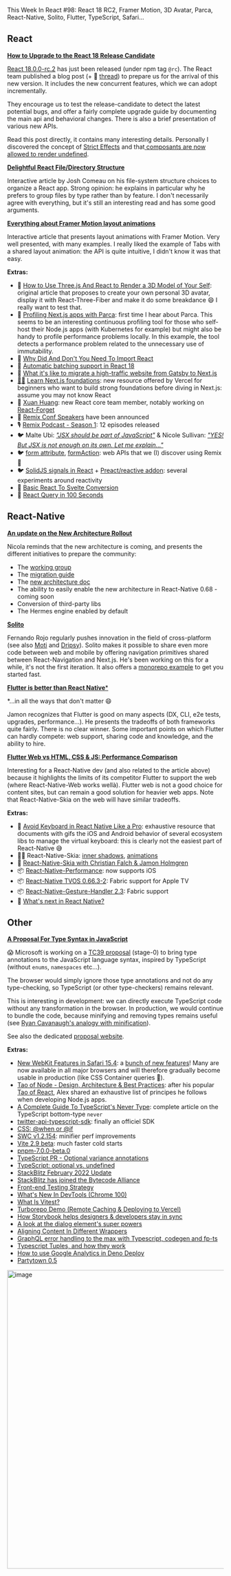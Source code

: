 This Week In React #98: React 18 RC2, Framer Motion, 3D Avatar, Parca, React-Native, Solito, Flutter, TypeScript, Safari...


## React

[**How to Upgrade to the React 18 Release Candidate**](https://reactjs.org/blog/2022/03/08/react-18-upgrade-guide.html?utm_campaign=This%20Week%20In%20React&utm_medium=email&utm_source=Revue%20newsletter)

[React 18.0.0-rc.2](https://www.npmjs.com/package/react?activeTab=versions&utm_campaign=This%20Week%20In%20React&utm_medium=email&utm_source=Revue%20newsletter) has just been released (under npm tag `@rc`). The React team published a blog post (+ 🧵 [thread](https://twitter.com/reactjs/status/1501258790666178563?utm_campaign=This%20Week%20In%20React&utm_medium=email&utm_source=Revue%20newsletter)) to prepare us for the arrival of this new version. It includes the new concurrent features, which we can adopt incrementally.

They encourage us to test the release-candidate to detect the latest potential bugs, and offer a fairly complete upgrade guide by documenting the main api and behavioral changes. There is also a brief presentation of various new APIs.

Read this post directly, it contains many interesting details. Personally I discovered the concept of [Strict Effects](https://github.com/reactwg/react-18/discussions/19?utm_campaign=This%20Week%20In%20React&utm_medium=email&utm_source=Revue%20newsletter) and that[ composants are now allowed to render undefined](https://twitter.com/sebastienlorber/status/1501590568597610503?utm_campaign=This%20Week%20In%20React&utm_medium=email&utm_source=Revue%20newsletter).

[**Delightful React File/Directory Structure**](https://www.joshwcomeau.com/react/file-structure/?utm_campaign=This%20Week%20In%20React&utm_medium=email&utm_source=Revue%20newsletter)

Interactive article by Josh Comeau on his file-system structure choices to organize a React app. Strong opinion: he explains in particular why he prefers to group files by type rather than by feature. I don't necessarily agree with everything, but it's still an interesting read and has some good arguments.

[**Everything about Framer Motion layout animations**](https://blog.maximeheckel.com/posts/framer-motion-layout-animations/?utm_campaign=This%20Week%20In%20React&utm_medium=email&utm_source=Revue%20newsletter)

Interactive article that presents layout animations with Framer Motion. Very well presented, with many examples. I really liked the example of Tabs with a shared layout animation: the API is quite intuitive, I didn't know it was that easy.

**Extras:**

-   📜 [How to Use Three.js And React to Render a 3D Model of Your Self](https://blog.nourdinedev.com/how-to-use-three.js-and-react-to-render-a-3d-model/?utm_campaign=This%20Week%20In%20React&utm_medium=email&utm_source=Revue%20newsletter): original article that proposes to create your own personal 3D avatar, display it with React-Three-Fiber and make it do some breakdance 😄 I really want to test that.
-   📜 [Profiling Next.js apps with Parca](https://www.polarsignals.com/blog/posts/2022/03/02/profiling-nextjs-app-with-parca/?utm_campaign=This%20Week%20In%20React&utm_medium=email&utm_source=Revue%20newsletter): first time I hear about Parca. This seems to be an interesting continuous profiling tool for those who self-host their Node.js apps (with Kubernetes for example) but might also be handy to profile performance problems locally. In this example, the tool detects a performance problem related to the unnecessary use of immutability.
-   📜 [Why Did And Don't You Need To Import React](https://www.chakshunyu.com/blog/why-did-and-dont-you-need-to-import-react/?utm_campaign=This%20Week%20In%20React&utm_medium=email&utm_source=Revue%20newsletter)
-   📜 [Automatic batching support in React 18](https://www.dtreelabs.com/blog/automatic-batching-support-in-react-18?utm_campaign=This%20Week%20In%20React&utm_medium=email&utm_source=Revue%20newsletter)
-   📜 [What it's like to migrate a high-traffic website from Gatsby to Next.js](https://mikebifulco.com/posts/migrate-gatsby-to-nextjs-apisyouwonthate-com?utm_campaign=This%20Week%20In%20React&utm_medium=email&utm_source=Revue%20newsletter)
-   [🧑‍🎓](https://emojikeyboard.org/copy/Student_Emoji_%F0%9F%A7%91%E2%80%8D%F0%9F%8E%93?utm_campaign=This%20Week%20In%20React&utm_medium=email&utm_source=extlink) [Learn Next.js foundations](https://twitter.com/vercel/status/1503407398534500352?utm_campaign=This%20Week%20In%20React&utm_medium=email&utm_source=Revue%20newsletter): new resource offered by Vercel for beginners who want to build strong foundations before diving in Next.js: assume you may not know React
-   👥 [Xuan Huang](https://twitter.com/Huxpro/status/1502483206569807874?utm_campaign=This%20Week%20In%20React&utm_medium=email&utm_source=Revue%20newsletter): new React core team member, notably working on [React-Forget](https://www.youtube.com/watch?utm_campaign=This%20Week%20In%20React&utm_medium=email&utm_source=Revue%20newsletter&v=lGEMwh32soc)
-   👥 [Remix Conf Speakers](https://twitter.com/remix_run/status/1503400608165892098?utm_campaign=This%20Week%20In%20React&utm_medium=email&utm_source=Revue%20newsletter) have been announced
-   🎙️ [Remix Podcast - Season 1](https://twitter.com/remix_run/status/1501716370831994885?utm_campaign=This%20Week%20In%20React&utm_medium=email&utm_source=Revue%20newsletter): 12 episodes released
-   🐦 Malte Ubi: [*"JSX should be part of JavaScript"*](https://twitter.com/cramforce/status/1485778298042945540?utm_campaign=This%20Week%20In%20React&utm_medium=email&utm_source=Revue%20newsletter) & Nicole Sullivan: [*"YES! But JSX is not enough on its own. Let me explain..."*](https://twitter.com/stubbornella/status/1502724909184679939?utm_campaign=This%20Week%20In%20React&utm_medium=email&utm_source=Revue%20newsletter)
-   🐦 [form attribute](https://twitter.com/sebastienlorber/status/1503428181134557185?utm_campaign=This%20Week%20In%20React&utm_medium=email&utm_source=Revue%20newsletter), [formAction](https://twitter.com/ryanflorence/status/1502349821054644225?utm_campaign=This%20Week%20In%20React&utm_medium=email&utm_source=Revue%20newsletter): web APIs that we (I) discover using Remix 🤯
-   🐦 [SolidJS signals in React](https://twitter.com/tannerlinsley/status/1502116674689925123?utm_campaign=This%20Week%20In%20React&utm_medium=email&utm_source=Revue%20newsletter) + [Preact/reactive addon](https://github.com/preactjs/preact/pull/3474?utm_campaign=This%20Week%20In%20React&utm_medium=email&utm_source=Revue%20newsletter): several experiments around reactivity
-   🎥 [Basic React To Svelte Conversion](https://www.youtube.com/watch?utm_campaign=This%20Week%20In%20React&utm_medium=email&utm_source=Revue%20newsletter&v=DiSuwLlhOxs)
-   🎥 [React Query in 100 Seconds](https://www.youtube.com/watch?t=1s&utm_campaign=This%20Week%20In%20React&utm_medium=email&utm_source=Revue%20newsletter&v=novnyCaa7To)

## React-Native

[**An update on the New Architecture Rollout**](https://reactnative.dev/blog/2022/03/15/an-update-on-the-new-architecture-rollout?utm_campaign=This%20Week%20In%20React&utm_medium=email&utm_source=Revue%20newsletter)

Nicola reminds that the new architecture is coming, and presents the different initiatives to prepare the community:

-   The [working group](https://github.com/reactwg/react-native-new-architecture?utm_campaign=This%20Week%20In%20React&utm_medium=email&utm_source=Revue%20newsletter)
-   The [migration guide](https://reactnative.dev/docs/next/new-architecture-intro?utm_campaign=This%20Week%20In%20React&utm_medium=email&utm_source=Revue%20newsletter)
-   The [new architecture doc](https://reactnative.dev/architecture/overview?utm_campaign=This%20Week%20In%20React&utm_medium=email&utm_source=Revue%20newsletter)
-   The ability to easily enable the new architecture in React-Native 0.68 - coming soon
-   Conversion of third-party libs
-   The Hermes engine enabled by default

[**Solito**](https://github.com/nandorojo/solito?utm_campaign=This%20Week%20In%20React&utm_medium=email&utm_source=Revue%20newsletter)

Fernando Rojo regularly pushes innovation in the field of cross-platform (see also [Moti](https://moti.fyi/?utm_campaign=This%20Week%20In%20React&utm_medium=email&utm_source=Revue%20newsletter) and [Dripsy](https://www.dripsy.xyz/?utm_campaign=This%20Week%20In%20React&utm_medium=email&utm_source=Revue%20newsletter)). Solito makes it possible to share even more code between web and mobile by offering navigation primitives shared between React-Navigation and Next.js. He's been working on this for a while, it's not the first iteration. It also offers a [monorepo example](https://github.com/nandorojo/solito/tree/master/example-monorepos/blank?utm_campaign=This%20Week%20In%20React&utm_medium=email&utm_source=Revue%20newsletter) to get you started fast.

[**Flutter is better than React Native***](https://shift.infinite.red/flutter-is-better-than-react-native-fed10c92a768?utm_campaign=This%20Week%20In%20React&utm_medium=email&utm_source=Revue%20newsletter)

*...in all the ways that don't matter 😄

Jamon recognizes that Flutter is good on many aspects (DX, CLI, e2e tests, upgrades, performance...). He presents the tradeoffs of both frameworks quite fairly. There is no clear winner. Some important points on which Flutter can hardly compete: web support, sharing code and knowledge, and the ability to hire.

[**Flutter Web vs HTML, CSS & JS: Performance Comparison**](https://codewithandrea.com/videos/flutter-web-html-css-js-performance-comparison/?utm_campaign=This%20Week%20In%20React&utm_medium=email&utm_source=Revue%20newsletter)

Interesting for a React-Native dev (and also related to the article above) because it highlights the limits of its competitor Flutter to support the web (where React-Native-Web works wellà). Flutter web is not a good choice for content sites, but can remain a good solution for heavier web apps. Note that React-Native-Skia on the web will have similar tradeoffs.

**Extras:**

-   📜 [Avoid Keyboard in React Native Like a Pro](https://www.netguru.com/blog/avoid-keyboard-react-native?utm_campaign=This%20Week%20In%20React&utm_medium=email&utm_source=Revue%20newsletter): exhaustive resource that documents with gifs the iOS and Android behavior of several ecosystem libs to manage the virtual keyboard: this is clearly not the easiest part of React-Native 😅
-   🧑‍🎨 React-Native-Skia: [inner shadows](https://twitter.com/wcandillon/status/1503015924932218884?utm_campaign=This%20Week%20In%20React&utm_medium=email&utm_source=Revue%20newsletter), [animations](https://twitter.com/chrfalch/status/1501213385253429258?utm_campaign=This%20Week%20In%20React&utm_medium=email&utm_source=Revue%20newsletter)
-   🎥 [React-Native-Skia with Christian Falch & Jamon Holmgren](https://www.youtube.com/watch?utm_campaign=This%20Week%20In%20React&utm_medium=email&utm_source=Revue%20newsletter&v=56PRggTDcAY)
-   📦 [React-Native-Performance](https://twitter.com/almouro/status/1501550641843429377?utm_campaign=This%20Week%20In%20React&utm_medium=email&utm_source=Revue%20newsletter): now supports iOS
-   📦 [React-Native TVOS 0.66.3-2](https://twitter.com/douglowder/status/1502484616497688582?utm_campaign=This%20Week%20In%20React&utm_medium=email&utm_source=Revue%20newsletter): Fabric support for Apple TV
-   📦 [React-Native-Gesture-Handler 2.3](https://twitter.com/swmansion/status/1503748969201127429?utm_campaign=This%20Week%20In%20React&utm_medium=email&utm_source=Revue%20newsletter): Fabric support
-   🧵 [What's next in React Native?](https://twitter.com/axeldelafosse/status/1503327627133829127?utm_campaign=This%20Week%20In%20React&utm_medium=email&utm_source=Revue%20newsletter)

## Other

[**A Proposal For Type Syntax in JavaScript**](https://devblogs.microsoft.com/typescript/a-proposal-for-type-syntax-in-javascript/?utm_campaign=This%20Week%20In%20React&utm_medium=email&utm_source=Revue%20newsletter)

😱 Microsoft is working on a [TC39 proposal](https://github.com/giltayar/proposal-types-as-comments/?utm_campaign=This%20Week%20In%20React&utm_medium=email&utm_source=Revue%20newsletter) (stage-0) to bring type annotations to the JavaScript language syntax, inspired by TypeScript (without `enums`, `namespaces` etc...).

The browser would simply ignore those type annotations and not do any type-checking, so TypeScript (or other type-checkers) remains relevant.

This is interesting in development: we can directly execute TypeScript code without any transformation in the browser. In production, we would continue to bundle the code, because minifying and removing types remains useful (see [Ryan Cavanaugh's analogy with minification](https://twitter.com/SeaRyanC/status/1501645753730560000?utm_campaign=This%20Week%20In%20React&utm_medium=email&utm_source=Revue%20newsletter)).

See also the dedicated [proposal website](https://giltayar.github.io/proposal-types-as-comments/?utm_campaign=This%20Week%20In%20React&utm_medium=email&utm_source=Revue%20newsletter).

**Extras:**

-   [New WebKit Features in Safari 15.4](https://webkit.org/blog/12445/new-webkit-features-in-safari-15-4/?utm_campaign=This%20Week%20In%20React&utm_medium=email&utm_source=Revue%20newsletter): a [bunch of new features](https://twitter.com/jensimmons/status/1503454398487408640?utm_campaign=This%20Week%20In%20React&utm_medium=email&utm_source=Revue%20newsletter)! Many are now available in all major browsers and will therefore gradually become usable in production (like CSS Container queries 🙌).
-   [Tao of Node - Design, Architecture & Best Practices](https://alexkondov.com/tao-of-node/?utm_campaign=This%20Week%20In%20React&utm_medium=email&utm_source=Revue%20newsletter): after his popular [Tao of React](https://alexkondov.com/tao-of-react/?utm_campaign=This%20Week%20In%20React&utm_medium=email&utm_source=Revue%20newsletter), Alex shared an exhaustive list of principes he follows when developing Node.js apps.
-   [A Complete Guide To TypeScript's Never Type](https://www.zhenghao.io/posts/ts-never?utm_campaign=This%20Week%20In%20React&utm_medium=email&utm_source=Revue%20newsletter): complete article on the TypeScript bottom-type `never`
-   [twitter-api-typescript-sdk](https://github.com/twitterdev/twitter-api-typescript-sdk?utm_campaign=This%20Week%20In%20React&utm_medium=email&utm_source=Revue%20newsletter): finally an officiel SDK
-   [CSS: @when or @if](https://meyerweb.com/eric/thoughts/2022/03/14/if-or-when/?utm_campaign=This%20Week%20In%20React&utm_medium=email&utm_source=Revue%20newsletter)
-   [SWC v1.2.154](https://twitter.com/swc_rs/status/1502622757271441417?utm_campaign=This%20Week%20In%20React&utm_medium=email&utm_source=Revue%20newsletter): minifier perf improvements
-   [Vite 2.9 beta](https://twitter.com/stackblitz/status/1503379677456523266?utm_campaign=This%20Week%20In%20React&utm_medium=email&utm_source=Revue%20newsletter): much faster cold starts
-   [pnpm-7.0.0-beta.0](https://github.com/pnpm/pnpm/releases/tag/v7.0.0-beta.0?utm_campaign=This%20Week%20In%20React&utm_medium=email&utm_source=Revue%20newsletter)
-   [TypeScript PR - Optional variance annotations](https://github.com/microsoft/TypeScript/pull/48240?utm_campaign=This%20Week%20In%20React&utm_medium=email&utm_source=Revue%20newsletter)
-   [TypeScript: optional vs. undefined](https://tkdodo.eu/blog/optional-vs-undefined?utm_campaign=This%20Week%20In%20React&utm_medium=email&utm_source=Revue%20newsletter)
-   [StackBlitz February 2022 Update](https://blog.stackblitz.com/posts/update-2022-02/?utm_campaign=This%20Week%20In%20React&utm_medium=email&utm_source=Revue%20newsletter)
-   [StackBlitz has joined the Bytecode Alliance](https://blog.stackblitz.com/posts/bytecode-alliance/?utm_campaign=This%20Week%20In%20React&utm_medium=email&utm_source=Revue%20newsletter)
-   [Front-end Testing Strategy](https://itnext.io/front-end-testing-strategy-5fddfd463feb?utm_campaign=This%20Week%20In%20React&utm_medium=email&utm_source=Revue%20newsletter)
-   [What's New In DevTools (Chrome 100)](https://twitter.com/ChromeDevTools/status/1501932135988568064?utm_campaign=This%20Week%20In%20React&utm_medium=email&utm_source=Revue%20newsletter)
-   [What Is Vitest?](https://www.youtube.com/watch?utm_campaign=This%20Week%20In%20React&utm_medium=email&utm_source=Revue%20newsletter&v=5ddeTxyfgcE)
-   [Turborepo Demo (Remote Caching & Deploying to Vercel)](https://www.youtube.com/watch?t=1s&utm_campaign=This%20Week%20In%20React&utm_medium=email&utm_source=Revue%20newsletter&v=_sB2E1XnzOY)
-   [How Storybook helps designers & developers stay in sync](https://storybook.js.org/blog/how-storybook-helps-designers-developers-stay-in-sync/?utm_campaign=This%20Week%20In%20React&utm_medium=email&utm_source=Revue%20newsletter)
-   [A look at the dialog element's super powers](https://www.stefanjudis.com/blog/a-look-at-the-dialog-elements-super-powers/?utm_campaign=This%20Week%20In%20React&utm_medium=email&utm_source=Revue%20newsletter)
-   [Aligning Content In Different Wrappers](https://ishadeed.com/article/aligning-content-different-wrappers/?utm_campaign=This%20Week%20In%20React&utm_medium=email&utm_source=Revue%20newsletter)
-   [GraphQL error handling to the max with Typescript, codegen and fp-ts](https://www.the-guild.dev/blog/graphql-error-handling-with-fp?utm_campaign=This%20Week%20In%20React&utm_medium=email&utm_source=Revue%20newsletter)
-   [Typescript Tuples, and how they work](https://fjolt.com/article/typescript-tuples?utm_campaign=This%20Week%20In%20React&utm_medium=email&utm_source=Revue%20newsletter)
-   [How to use Google Analytics in Deno Deploy](https://deno.com/blog/ga-with-deno-deploy?utm_campaign=This%20Week%20In%20React&utm_medium=email&utm_source=Revue%20newsletter)
-   [Partytown 0.5](https://twitter.com/Steve8708/status/1502306419151757316?utm_campaign=This%20Week%20In%20React&utm_medium=email&utm_source=Revue%20newsletter)


<img width="694" alt="image" src="https://user-images.githubusercontent.com/749374/158568305-8bb27548-cef3-480a-827a-d949d49711fb.png">

 
